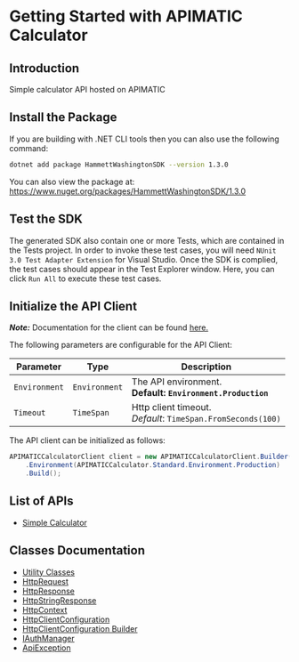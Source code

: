 
# Getting Started with APIMATIC Calculator

## Introduction

Simple calculator API hosted on APIMATIC

## Install the Package

If you are building with .NET CLI tools then you can also use the following command:

```bash
dotnet add package HammettWashingtonSDK --version 1.3.0
```

You can also view the package at:
https://www.nuget.org/packages/HammettWashingtonSDK/1.3.0

## Test the SDK

The generated SDK also contain one or more Tests, which are contained in the Tests project. In order to invoke these test cases, you will need `NUnit 3.0 Test Adapter Extension` for Visual Studio. Once the SDK is complied, the test cases should appear in the Test Explorer window. Here, you can click `Run All` to execute these test cases.

## Initialize the API Client

**_Note:_** Documentation for the client can be found [here.](https://www.github.com/ZahraN444/hammett-washington-dotnet-sdk/tree/1.3.0/doc/client.md)

The following parameters are configurable for the API Client:

| Parameter | Type | Description |
|  --- | --- | --- |
| `Environment` | `Environment` | The API environment. <br> **Default: `Environment.Production`** |
| `Timeout` | `TimeSpan` | Http client timeout.<br>*Default*: `TimeSpan.FromSeconds(100)` |

The API client can be initialized as follows:

```csharp
APIMATICCalculatorClient client = new APIMATICCalculatorClient.Builder()
    .Environment(APIMATICCalculator.Standard.Environment.Production)
    .Build();
```

## List of APIs

* [Simple Calculator](https://www.github.com/ZahraN444/hammett-washington-dotnet-sdk/tree/1.3.0/doc/controllers/simple-calculator.md)

## Classes Documentation

* [Utility Classes](https://www.github.com/ZahraN444/hammett-washington-dotnet-sdk/tree/1.3.0/doc/utility-classes.md)
* [HttpRequest](https://www.github.com/ZahraN444/hammett-washington-dotnet-sdk/tree/1.3.0/doc/http-request.md)
* [HttpResponse](https://www.github.com/ZahraN444/hammett-washington-dotnet-sdk/tree/1.3.0/doc/http-response.md)
* [HttpStringResponse](https://www.github.com/ZahraN444/hammett-washington-dotnet-sdk/tree/1.3.0/doc/http-string-response.md)
* [HttpContext](https://www.github.com/ZahraN444/hammett-washington-dotnet-sdk/tree/1.3.0/doc/http-context.md)
* [HttpClientConfiguration](https://www.github.com/ZahraN444/hammett-washington-dotnet-sdk/tree/1.3.0/doc/http-client-configuration.md)
* [HttpClientConfiguration Builder](https://www.github.com/ZahraN444/hammett-washington-dotnet-sdk/tree/1.3.0/doc/http-client-configuration-builder.md)
* [IAuthManager](https://www.github.com/ZahraN444/hammett-washington-dotnet-sdk/tree/1.3.0/doc/i-auth-manager.md)
* [ApiException](https://www.github.com/ZahraN444/hammett-washington-dotnet-sdk/tree/1.3.0/doc/api-exception.md)

